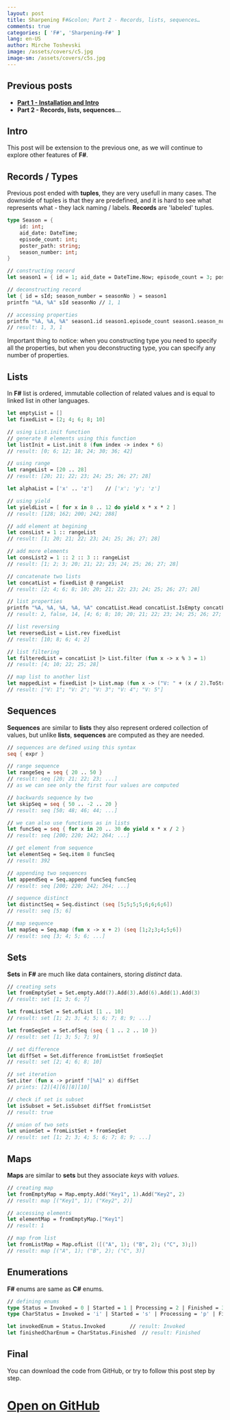 ```yaml
---
layout: post
title: Sharpening F#&colon; Part 2 - Records, lists, sequences…
comments: true
categories: [ 'F#', 'Sharpening-F#' ]
lang: en-US
author: Mirche Toshevski
image: /assets/covers/c5.jpg
image-sm: /assets/covers/c5s.jpg
---
```


## Previous posts
* [**Part 1 - Installation and Intro**](https://neemesis.github.io/blog/2017/12/17/sharpening-fsharp-part1/)
* **Part 2 - Records, lists, sequences…**

## Intro 
This post will be extension to the previous one, as we will continue to explore other features of **F#**.

## Records / Types
Previous post ended with **tuples**, they are very usefull in many cases. The downside of tuples is that they are predefined, and it is hard to see what represents what - they lack naming / labels. **Records** are 'labeled' tuples.
```fsharp
type Season = {
    id: int;
    aid_date: DateTime;
    episode_count: int;
    poster_path: string;
    season_number: int;
}

// constructing record
let season1 = { id = 1; aid_date = DateTime.Now; episode_count = 3; poster_path = "some/url"; season_number = 1 }

// deconstructing record
let { id = sId; season_number = seasonNo } = season1
printfn "%A, %A" sId seasonNo // 1, 1

// accessing properties
printfn "%A, %A, %A" season1.id season1.episode_count season1.season_number
// result: 1, 3, 1
```
Important thing to notice: when you constructing type you need to specify all the properties, but when you deconstructing type, you can specify any number of properties.

## Lists
In **F#** list is ordered, immutable collection of related values and is equal to linked list in other languages.
```fsharp
let emptyList = []
let fixedList = [2; 4; 6; 8; 10]

// using List.init function
// generate 8 elements using this function
let listInit = List.init 8 (fun index -> index * 6)
// result: [0; 6; 12; 18; 24; 30; 36; 42]

// using range
let rangeList = [20 .. 28]
// result: [20; 21; 22; 23; 24; 25; 26; 27; 28]

let alphaList = ['x' .. 'z']	// ['x'; 'y'; 'z']

// using yield
let yieldList = [ for x in 8 .. 12 do yield x * x * 2 ]
// result: [128; 162; 200; 242; 288]

// add element at begining 
let consList = 1 :: rangeList
// result: [1; 20; 21; 22; 23; 24; 25; 26; 27; 28]

// add more elements
let consList2 = 1 :: 2 :: 3 :: rangeList
// result: [1; 2; 3; 20; 21; 22; 23; 24; 25; 26; 27; 28]

// concatenate two lists
let concatList = fixedList @ rangeList
// result: [2; 4; 6; 8; 10; 20; 21; 22; 23; 24; 25; 26; 27; 28]

// list properties
printfn "%A, %A, %A, %A, %A" concatList.Head concatList.IsEmpty concatList.Length concatList.Tail (concatList.Item 3)
// result: 2, false, 14, [4; 6; 8; 10; 20; 21; 22; 23; 24; 25; 26; 27; 28], 8

// list reversing
let reversedList = List.rev fixedList
// result: [10; 8; 6; 4; 2]

// list filtering
let filteredList = concatList |> List.filter (fun x -> x % 3 = 1)
// result: [4; 10; 22; 25; 28]

// map list to another list
let mappedList = fixedList |> List.map (fun x -> ("V: " + (x / 2).ToString()))
// result: ["V: 1"; "V: 2"; "V: 3"; "V: 4"; "V: 5"]
```

## Sequences
**Sequences** are similar to **lists** they also represent ordered collection of values, but unlike **lists**, **sequences** are computed as they are needed.
```fsharp
// sequences are defined using this syntax
seq { expr }

// range sequence
let rangeSeq = seq { 20 .. 50 }
// result: seq [20; 21; 22; 23; ...]
// as we can see only the first four values are computed

// backwards sequence by two
let skipSeq = seq { 50 .. -2 .. 20 }
// result: seq [50; 48; 46; 44; ...]

// we can also use functions as in lists
let funcSeq = seq { for x in 20 .. 30 do yield x * x / 2 }
// result: seq [200; 220; 242; 264; ...]

// get element from sequence
let elementSeq = Seq.item 8 funcSeq
// result: 392

// appending two sequences
let appendSeq = Seq.append funcSeq funcSeq
// result: seq [200; 220; 242; 264; ...]

// sequence distinct
let distinctSeq = Seq.distinct (seq [5;5;5;5;6;6;6;6])
// result: seq [5; 6]

// map sequence
let mapSeq = Seq.map (fun x -> x + 2) (seq [1;2;3;4;5;6])
// result: seq [3; 4; 5; 6; ...]
```

## Sets
**Sets** in **F#** are much like data containers, storing *distinct* data.
```fsharp
// creating sets
let fromEmptySet = Set.empty.Add(7).Add(3).Add(6).Add(1).Add(3)
// result: set [1; 3; 6; 7]

let fromListSet = Set.ofList [1 .. 10]
// result: set [1; 2; 3; 4; 5; 6; 7; 8; 9; ...]

let fromSeqSet = Set.ofSeq (seq { 1 .. 2 .. 10 })
// result: set [1; 3; 5; 7; 9]

// set difference
let diffSet = Set.difference fromListSet fromSeqSet
// result: set [2; 4; 6; 8; 10]

// set iteration
Set.iter (fun x -> printf "[%A]" x) diffSet
// prints: [2][4][6][8][10]

// check if set is subset
let isSubset = Set.isSubset diffSet fromListSet
// result: true

// union of two sets
let unionSet = fromListSet + fromSeqSet
// result: set [1; 2; 3; 4; 5; 6; 7; 8; 9; ...]
```

## Maps
**Maps** are similar to **sets** but they associate *keys* with *values*.
```fsharp
// creating map
let fromEmptyMap = Map.empty.Add("Key1", 1).Add("Key2", 2)
// result: map [("Key1", 1); ("Key2", 2)]

// accessing elements
let elementMap = fromEmptyMap.["Key1"]
// result: 1

// map from list
let fromListMap = Map.ofList ([("A", 1); ("B", 2); ("C", 3);])
// result: map [("A", 1); ("B", 2); ("C", 3)]
```

## Enumerations
**F#** enums are same as **C#** enums.
```fsharp
// defining enums
type Status = Invoked = 0 | Started = 1 | Processing = 2 | Finished = 3
type CharStatus = Invoked = 'i' | Started = 's' | Processing = 'p' | Finished = 'f'

let invokedEnum = Status.Invoked		// result: Invoked
let finishedCharEnum = CharStatus.Finished	// result: Finished
```

## Final
You can download the code from GitHub, or try to follow this post step by step.

# [Open on GitHub](https://github.com/neemesis/SharpeningFSharp/tree/master/Part2)
